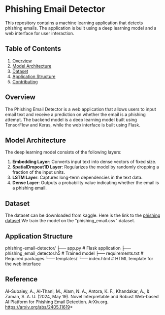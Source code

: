 # Phishing Email Detector

This repository contains a machine learning application that detects phishing emails. The application is built using a deep learning model and a web interface for user interaction.

## Table of Contents

1. [Overview](#overview)
2. [Model Architecture](#model-architecture)
3. [Dataset](#dataset)
4. [Application Structure](#application-structure)
5. [Contributing](#contributing)

## Overview

The Phishing Email Detector is a web application that allows users to input email text and receive a prediction on whether the email is a phishing attempt. The backend model is a deep learning model built using TensorFlow and Keras, while the web interface is built using Flask.

## Model Architecture

The deep learning model consists of the following layers:

1. **Embedding Layer**: Converts input text into dense vectors of fixed size.
2. **SpatialDropout1D Layer**: Regularizes the model by randomly dropping a fraction of the input units.
3. **LSTM Layer**: Captures long-term dependencies in the text data.
4. **Dense Layer**: Outputs a probability value indicating whether the email is a phishing email.

## Dataset
The dataset can be downloaded from kaggle. Here is the link to the [phishing dataset]("https://www.kaggle.com/datasets/naserabdullahalam/phishing-email-dataset?select=phishing_email.csv.")
We train the model on the "phishing_email.csv" dataset. 

## Application Structure

phishing-email-detector/
├── app.py # Flask application
├── phishing_email_detector.h5 # Trained model
├── requirements.txt # Required packages
└── templates/
└── index.html # HTML template for the web interface

## Reference

Al-Subaiey, A., Al-Thani, M., Alam, N. A., Antora, K. F., Khandakar, A., & Zaman, S. A. U. (2024, May 19). Novel Interpretable and Robust Web-based AI Platform for Phishing Email Detection. ArXiv.org. https://arxiv.org/abs/2405.11619*
